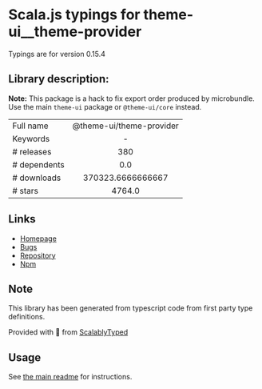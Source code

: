 
# Scala.js typings for theme-ui__theme-provider

Typings are for version 0.15.4

## Library description:
**Note:** This package is a hack to fix export order produced by microbundle. Use the main `theme-ui` package or `@theme-ui/core` instead.

|                    |                 |
| ------------------ | :-------------: |
| Full name          | @theme-ui/theme-provider |
| Keywords           | - |
| # releases         | 380 |
| # dependents       | 0.0 |
| # downloads        | 370323.6666666667 |
| # stars            | 4764.0 |

## Links
- [Homepage](https://github.com/system-ui/theme-ui#readme)
- [Bugs](https://github.com/system-ui/theme-ui/issues)
- [Repository](https://github.com/system-ui/theme-ui)
- [Npm](https://www.npmjs.com/package/%40theme-ui%2Ftheme-provider)
    


## Note
This library has been generated from typescript code from first party type definitions.

Provided with :purple_heart: from [ScalablyTyped](https://github.com/oyvindberg/ScalablyTyped)

## Usage
See [the main readme](../../readme.md) for instructions.


